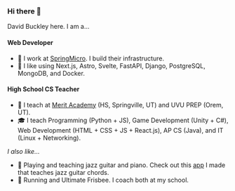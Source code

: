 ### Hi there 👋

David Buckley here. I am a...

#### Web Developer
- 🏢 I work at [SpringMicro](https://springmicro.com). I build their infrastructure.
- 🔨 I like using Next.js, Astro, Svelte, FastAPI, Django, PostgreSQL, MongoDB, and Docker.

#### High School CS Teacher
- 🏫 I teach at [Merit Academy](https://meritacademy.tech) (HS, Springville, UT) and UVU PREP (Orem, UT).
- 🎓 I teach Programming (Python + JS), Game Development (Unity + C#), Web Development (HTML + CSS + JS + React.js), AP CS (Java), and IT (Linux + Networking).

*I also like...*
- 🎼 Playing and teaching jazz guitar and piano. Check out this [app](https://guitar.dbuckley.dev) I made that teaches jazz guitar chords.
- 🏃 Running and Ultimate Frisbee. I coach both at my school.
